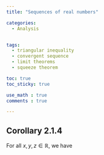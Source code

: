 ```yaml
---
title: "Sequences of real numbers"

categories:
  - Analysis


tags:
  - triangular inequality
  - convergent sequence
  - limit theorems
  - squeeze theorem

toc: true
toc_sticky: true

use_math : true
comments : true

---
```




## Corollary 2.1.4
For all $x,y,z\in \mathbb{R}$, we have 

